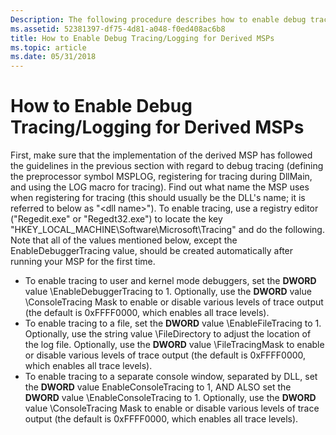 ```yaml
---
Description: The following procedure describes how to enable debug tracing and logging.
ms.assetid: 52381397-df75-4d81-a048-f0ed408ac6b8
title: How to Enable Debug Tracing/Logging for Derived MSPs
ms.topic: article
ms.date: 05/31/2018
---
```


# How to Enable Debug Tracing/Logging for Derived MSPs

First, make sure that the implementation of the derived MSP has followed the guidelines in the previous section with regard to debug tracing (defining the preprocessor symbol MSPLOG, registering for tracing during DllMain, and using the LOG macro for tracing). Find out what name the MSP uses when registering for tracing (this should usually be the DLL's name; it is referred to below as "&lt;dll name&gt;"). To enable tracing, use a registry editor ("Regedit.exe" or "Regedt32.exe") to locate the key "HKEY\_LOCAL\_MACHINE\\Software\\Microsoft\\Tracing" and do the following. Note that all of the values mentioned below, except the EnableDebuggerTracing value, should be created automatically after running your MSP for the first time.

-   To enable tracing to user and kernel mode debuggers, set the **DWORD** value <dll name>\\EnableDebuggerTracing to 1. Optionally, use the **DWORD** value <dll name>\\ConsoleTracing Mask to enable or disable various levels of trace output (the default is 0xFFFF0000, which enables all trace levels).
-   To enable tracing to a file, set the **DWORD** value <dll name>\\EnableFileTracing to 1. Optionally, use the string value <dll name>\\FileDirectory to adjust the location of the log file. Optionally, use the **DWORD** value <dll name>\\FileTracingMask to enable or disable various levels of trace output (the default is 0xFFFF0000, which enables all trace levels).
-   To enable tracing to a separate console window, separated by DLL, set the **DWORD** value EnableConsoleTracing to 1, AND ALSO set the **DWORD** value <dll name>\\EnableConsoleTracing to 1. Optionally, use the **DWORD** value <dll name>\\ConsoleTracing Mask to enable or disable various levels of trace output (the default is 0xFFFF0000, which enables all trace levels).

 

 



